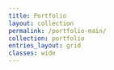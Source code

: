 ```yaml
---
title: Portfolio
layout: collection
permalink: /portfolio-main/
collection: portfolio
entries_layout: grid
classes: wide
---
```



